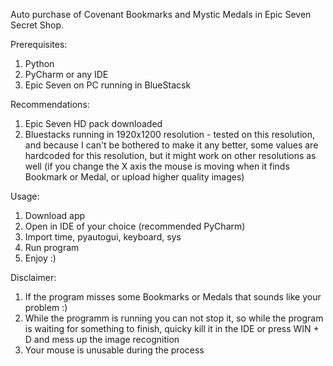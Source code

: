Auto purchase of Covenant Bookmarks and Mystic Medals in Epic Seven Secret Shop.

Prerequisites:
  1. Python
  2. PyCharm or any IDE
  3. Epic Seven on PC running in BlueStacsk
  
Recommendations:
  1. Epic Seven HD pack downloaded
  2. Bluestacks running in 1920x1200 resolution
    - tested on this resolution, and because I can't be bothered to make it any better, some values are hardcoded for this resolution, but it might work on other resolutions as well (if you change the X axis the mouse is moving when it finds Bookmark or Medal, or upload higher quality images)
    
Usage:
  1. Download app
  2. Open in IDE of your choice (recommended PyCharm)
  3. Import time, pyautogui, keyboard, sys
  4. Run program
  5. Enjoy :)
  
Disclaimer:
  1. If the program misses some Bookmarks or Medals that sounds like your problem :)
  2. While the programm is running you can not stop it, so while the program is waiting for something to finish, quicky kill it in the IDE or press WIN + D and mess up the image recognition
  3. Your mouse is unusable during the process
